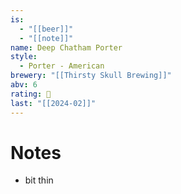 ```yaml
---
is:
  - "[[beer]]"
  - "[[note]]"
name: Deep Chatham Porter
style:
  - Porter - American
brewery: "[[Thirsty Skull Brewing]]"
abv: 6
rating: 🤞
last: "[[2024-02]]"
---
```

# Notes
- bit thin
